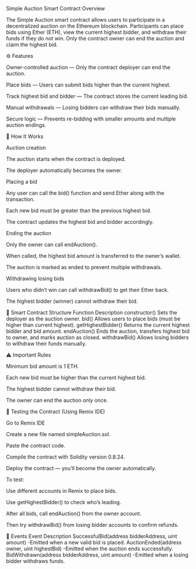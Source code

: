  Simple Auction Smart Contract
 Overview

The Simple Auction smart contract allows users to participate in a decentralized auction on the Ethereum blockchain.
Participants can place bids using Ether (ETH), view the current highest bidder, and withdraw their funds if they do not win.
Only the contract owner can end the auction and claim the highest bid.

⚙️ Features

Owner-controlled auction — Only the contract deployer can end the auction.

Place bids — Users can submit bids higher than the current highest.

Track highest bid and bidder — The contract stores the current leading bid.

Manual withdrawals — Losing bidders can withdraw their bids manually.

Secure logic — Prevents re-bidding with smaller amounts and multiple auction endings.


🧠 How It Works

Auction creation

The auction starts when the contract is deployed.

The deployer automatically becomes the owner.

Placing a bid

Any user can call the bid() function and send Ether along with the transaction.

Each new bid must be greater than the previous highest bid.

The contract updates the highest bid and bidder accordingly.

Ending the auction

Only the owner can call endAuction().

When called, the highest bid amount is transferred to the owner’s wallet.

The auction is marked as ended to prevent multiple withdrawals.

Withdrawing losing bids

Users who didn’t win can call withdrawBid() to get their Ether back.

The highest bidder (winner) cannot withdraw their bid.

🧩 Smart Contract Structure
Function	Description
constructor()	Sets the deployer as the auction owner.
bid()	Allows users to place bids (must be higher than current highest).
getHighestBidder()	Returns the current highest bidder and bid amount.
endAuction()	Ends the auction, transfers highest bid to owner, and marks auction as closed.
withdrawBid()	Allows losing bidders to withdraw their funds manually.

⚠️ Important Rules

Minimum bid amount is 1 ETH.

Each new bid must be higher than the current highest bid.

The highest bidder cannot withdraw their bid.

The owner can end the auction only once.

🧪 Testing the Contract (Using Remix IDE)

Go to Remix IDE

Create a new file named simpleAuction.sol.

Paste the contract code.

Compile the contract with Solidity version 0.8.24.

Deploy the contract — you’ll become the owner automatically.

To test:

Use different accounts in Remix to place bids.

Use getHighestBidder() to check who’s leading.

After all bids, call endAuction() from the owner account.

Then try withdrawBid() from losing bidder accounts to confirm refunds.

🧾 Events
Event	                                                    Description
SuccessfulBid(address bidderAddress, uint amount)	-Emitted when a new valid bid is placed.
AuctionEnded(address owner, uint highestBid)	-Emitted when the auction ends successfully.
BidWithdrawn(address bidderAddress, uint amount)	-Emitted when a losing bidder withdraws funds.